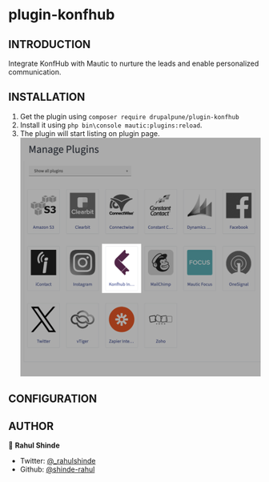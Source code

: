 # plugin-konfhub

INTRODUCTION
------------

Integrate KonfHub with Mautic to nurture the leads and enable personalized communication.


INSTALLATION
------------

1. Get the plugin using `composer require drupalpune/plugin-konfhub`
2. Install it using `php bin\console mautic:plugins:reload`.
3. The plugin will start listing on plugin page. ![Plugins Page](Docs/imgs/01-PluginsPage.png)


CONFIGURATION
-------------


AUTHOR
------

👤 **Rahul Shinde**

- Twitter: [@_rahulshinde](https://twitter.com/_rahulshinde)
- Github: [@shinde-rahul](https://github.com/shinde-rahul)

